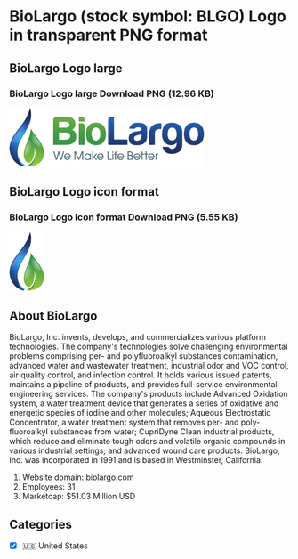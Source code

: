 # BioLargo (stock symbol: BLGO) Logo in transparent PNG format

## BioLargo Logo large

### BioLargo Logo large Download PNG (12.96 KB)

![BioLargo Logo large Download PNG (12.96 KB)](/img/orig/BLGO_BIG-736e30c0.png)

## BioLargo Logo icon format

### BioLargo Logo icon format Download PNG (5.55 KB)

![BioLargo Logo icon format Download PNG (5.55 KB)](/img/orig/BLGO-3a59d856.png)

## About BioLargo

BioLargo, Inc. invents, develops, and commercializes various platform technologies. The company's technologies solve challenging environmental problems comprising per- and polyfluoroalkyl substances contamination, advanced water and wastewater treatment, industrial odor and VOC control, air quality control, and infection control. It holds various issued patents, maintains a pipeline of products, and provides full-service environmental engineering services. The company's products include Advanced Oxidation system, a water treatment device that generates a series of oxidative and energetic species of iodine and other molecules; Aqueous Electrostatic Concentrator, a water treatment system that removes per- and poly-fluoroalkyl substances from water; CupriDyne Clean industrial products, which reduce and eliminate tough odors and volatile organic compounds in various industrial settings; and advanced wound care products. BioLargo, Inc. was incorporated in 1991 and is based in Westminster, California.

1. Website domain: biolargo.com
2. Employees: 31
3. Marketcap: $51.03 Million USD


## Categories
- [x] 🇺🇸 United States

